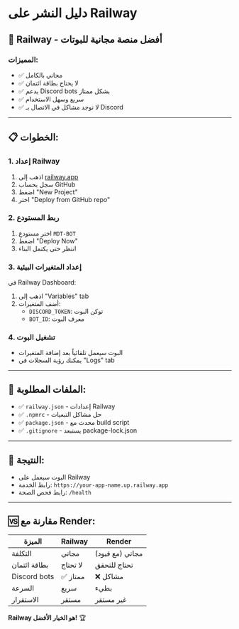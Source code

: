 # دليل النشر على Railway

## 🚀 Railway - أفضل منصة مجانية للبوتات

### المميزات:
- ✅ مجاني بالكامل
- ✅ لا يحتاج بطاقة ائتمان
- ✅ يدعم Discord bots بشكل ممتاز
- ✅ سريع وسهل الاستخدام
- ✅ لا توجد مشاكل في الاتصال بـ Discord

---

## 📋 الخطوات:

### 1. إعداد Railway
1. اذهب إلى [railway.app](https://railway.app)
2. سجل بحساب GitHub
3. اضغط "New Project"
4. اختر "Deploy from GitHub repo"

### 2. ربط المستودع
1. اختر مستودع `MDT-BOT`
2. اضغط "Deploy Now"
3. انتظر حتى يكتمل البناء

### 3. إعداد المتغيرات البيئية
في Railway Dashboard:
1. اذهب إلى "Variables" tab
2. أضف المتغيرات:
   - `DISCORD_TOKEN`: توكن البوت
   - `BOT_ID`: معرف البوت

### 4. تشغيل البوت
- البوت سيعمل تلقائياً بعد إضافة المتغيرات
- يمكنك رؤية السجلات في "Logs" tab

---

## 🔧 الملفات المطلوبة:
- ✅ `railway.json` - إعدادات Railway
- ✅ `.npmrc` - حل مشاكل التبعيات
- ✅ `package.json` - محدث مع build script
- ✅ `.gitignore` - يستبعد package-lock.json

---

## 🎯 النتيجة:
- البوت سيعمل على Railway
- رابط الخدمة: `https://your-app-name.up.railway.app`
- رابط فحص الصحة: `/health`

---

## 🆚 مقارنة مع Render:
| الميزة | Railway | Render |
|--------|---------|--------|
| التكلفة | مجاني | مجاني (مع قيود) |
| بطاقة ائتمان | لا تحتاج | تحتاج للتحقق |
| Discord bots | ✅ ممتاز | ❌ مشاكل |
| السرعة | سريع | بطيء |
| الاستقرار | مستقر | غير مستقر |

**Railway هو الخيار الأفضل!** 🏆 